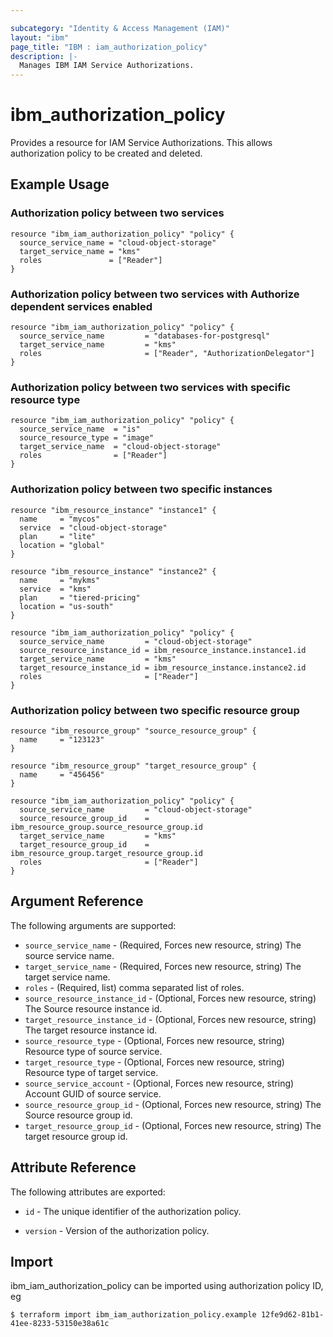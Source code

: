 ```yaml
---

subcategory: "Identity & Access Management (IAM)"
layout: "ibm"
page_title: "IBM : iam_authorization_policy"
description: |-
  Manages IBM IAM Service Authorizations.
---
```


# ibm\_authorization_policy

Provides a resource for IAM Service Authorizations. This allows authorization policy to be created and deleted.

## Example Usage

### Authorization policy between two services

```hcl
resource "ibm_iam_authorization_policy" "policy" {
  source_service_name = "cloud-object-storage"
  target_service_name = "kms"
  roles               = ["Reader"]
}

```

### Authorization policy between two services with Authorize dependent services enabled

```hcl
resource "ibm_iam_authorization_policy" "policy" {
  source_service_name         = "databases-for-postgresql"
  target_service_name         = "kms"
  roles                       = ["Reader", "AuthorizationDelegator"]
}
```

### Authorization policy between two services with specific resource type

```hcl
resource "ibm_iam_authorization_policy" "policy" {
  source_service_name  = "is"
  source_resource_type = "image"
  target_service_name  = "cloud-object-storage"
  roles                = ["Reader"]
}

```
### Authorization policy between two specific instances

```hcl
resource "ibm_resource_instance" "instance1" {
  name     = "mycos"
  service  = "cloud-object-storage"
  plan     = "lite"
  location = "global"
}

resource "ibm_resource_instance" "instance2" {
  name     = "mykms"
  service  = "kms"
  plan     = "tiered-pricing"
  location = "us-south"
}

resource "ibm_iam_authorization_policy" "policy" {
  source_service_name         = "cloud-object-storage"
  source_resource_instance_id = ibm_resource_instance.instance1.id
  target_service_name         = "kms"
  target_resource_instance_id = ibm_resource_instance.instance2.id
  roles                       = ["Reader"]
}

```
### Authorization policy between two specific resource group

```hcl
resource "ibm_resource_group" "source_resource_group" {
  name     = "123123"
}
	  
resource "ibm_resource_group" "target_resource_group" {
  name     = "456456"
}

resource "ibm_iam_authorization_policy" "policy" {
  source_service_name         = "cloud-object-storage"
  source_resource_group_id    = ibm_resource_group.source_resource_group.id
  target_service_name         = "kms"
  target_resource_group_id    = ibm_resource_group.target_resource_group.id
  roles                       = ["Reader"]
}

```

## Argument Reference

The following arguments are supported:

* `source_service_name` - (Required, Forces new resource, string) The source service name.
* `target_service_name` - (Required, Forces new resource, string) The target service name.
* `roles` - (Required, list) comma separated list of roles.
* `source_resource_instance_id` - (Optional, Forces new resource, string) The Source resource instance id.
* `target_resource_instance_id` - (Optional, Forces new resource, string) The target resource instance id.
* `source_resource_type` - (Optional, Forces new resource, string) Resource type of source service.
* `target_resource_type` - (Optional, Forces new resource, string) Resource type of target service.
* `source_service_account` - (Optional, Forces new resource, string) Account GUID of source service.
* `source_resource_group_id` - (Optional, Forces new resource, string) The Source resource group id.
* `target_resource_group_id` - (Optional, Forces new resource, string) The target resource group id.

## Attribute Reference

The following attributes are exported:

* `id` - The unique identifier of the authorization policy. 

* `version` - Version of the authorization policy.

## Import

ibm_iam_authorization_policy can be imported using authorization policy ID, eg

```
$ terraform import ibm_iam_authorization_policy.example 12fe9d62-81b1-41ee-8233-53150e38a61c
```
